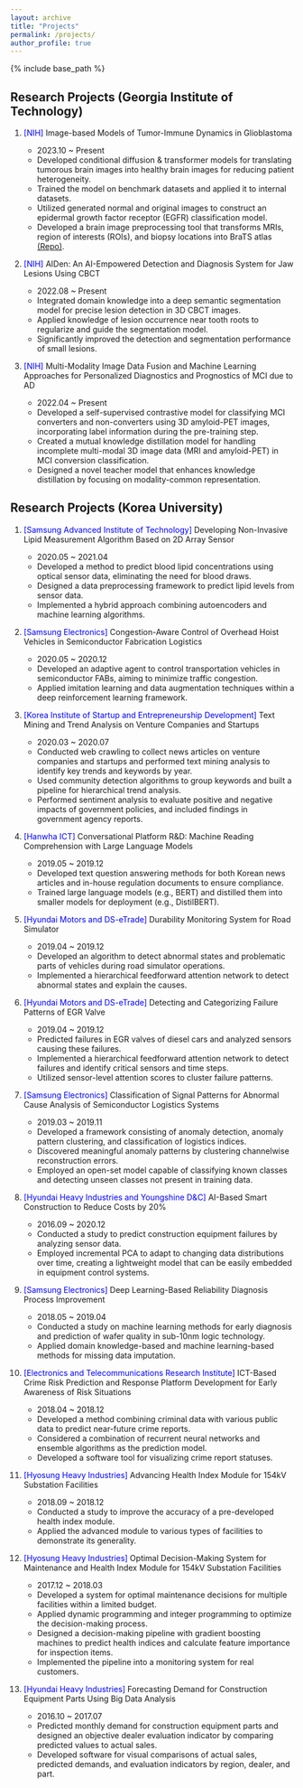 ```yaml
---
layout: archive
title: "Projects"
permalink: /projects/
author_profile: true
---
```


{% include base_path %}

## Research Projects (Georgia Institute of Technology)
1. <span style="color:blue;">[NIH]</span> Image-based Models of Tumor-Immune Dynamics in Glioblastoma
   - 2023.10 ~ Present
   - Developed conditional diffusion & transformer models for translating tumorous brain images into healthy brain images for reducing patient heterogeneity.
   - Trained the model on benchmark datasets and applied it to internal datasets.
   - Utilized generated normal and original images to construct an epidermal growth factor receptor (EGFR) classification model.
   - Developed a brain image preprocessing tool that transforms MRIs, region of interests (ROIs), and biopsy locations into BraTS atlas [(Repo)](https://github.com/min9kwak/preprocessing).

2. <span style="color:blue;">[NIH]</span> AIDen: An AI-Empowered Detection and Diagnosis System for Jaw Lesions Using CBCT
   - 2022.08 ~ Present
   - Integrated domain knowledge into a deep semantic segmentation model for precise lesion detection in 3D CBCT images.
   - Applied knowledge of lesion occurrence near tooth roots to regularize and guide the segmentation model.
   - Significantly improved the detection and segmentation performance of small lesions.

3. <span style="color:blue;">[NIH]</span> Multi-Modality Image Data Fusion and Machine Learning Approaches for Personalized Diagnostics and Prognostics of MCI due to AD
   - 2022.04 ~ Present
   - Developed a self-supervised contrastive model for classifying MCI converters and non-converters using 3D amyloid-PET images, incorporating label information during the pre-training step.
   - Created a mutual knowledge distillation model for handling incomplete multi-modal 3D image data (MRI and amyloid-PET) in MCI conversion classification.
   - Designed a novel teacher model that enhances knowledge distillation by focusing on modality-common representation.

## Research Projects (Korea University)
1. <span style="color:blue;">[Samsung Advanced Institute of Technology]</span> Developing Non-Invasive Lipid Measurement Algorithm Based on 2D Array Sensor
   - 2020.05 ~ 2021.04
   - Developed a method to predict blood lipid concentrations using optical sensor data, eliminating the need for blood draws.
   - Designed a data preprocessing framework to predict lipid levels from sensor data.
   - Implemented a hybrid approach combining autoencoders and machine learning algorithms.

2. <span style="color:blue;">[Samsung Electronics]</span> Congestion-Aware Control of Overhead Hoist Vehicles in Semiconductor Fabrication Logistics
   - 2020.05 ~ 2020.12
   - Developed an adaptive agent to control transportation vehicles in semiconductor FABs, aiming to minimize traffic congestion.
   - Applied imitation learning and data augmentation techniques within a deep reinforcement learning framework.

3. <span style="color:blue;">[Korea Institute of Startup and Entrepreneurship Development]</span> Text Mining and Trend Analysis on Venture Companies and Startups
   - 2020.03 ~ 2020.07
   - Conducted web crawling to collect news articles on venture companies and startups and performed text mining analysis to identify key trends and keywords by year.
   - Used community detection algorithms to group keywords and built a pipeline for hierarchical trend analysis.
   - Performed sentiment analysis to evaluate positive and negative impacts of government policies, and included findings in government agency reports.

4. <span style="color:blue;">[Hanwha ICT]</span> Conversational Platform R\&D: Machine Reading Comprehension with Large Language Models
   - 2019.05 ~ 2019.12
   - Developed text question answering methods for both Korean news articles and in-house regulation documents to ensure compliance.
   - Trained large language models (e.g., BERT) and distilled them into smaller models for deployment (e.g., DistilBERT).

5. <span style="color:blue;">[Hyundai Motors and DS-eTrade]</span> Durability Monitoring System for Road Simulator
   - 2019.04 ~ 2019.12
   - Developed an algorithm to detect abnormal states and problematic parts of vehicles during road simulator operations.
   - Implemented a hierarchical feedforward attention network to detect abnormal states and explain the causes.

6. <span style="color:blue;">[Hyundai Motors and DS-eTrade]</span> Detecting and Categorizing Failure Patterns of EGR Valve
   - 2019.04 ~ 2019.12
   - Predicted failures in EGR valves of diesel cars and analyzed sensors causing these failures.
   - Implemented a hierarchical feedforward attention network to detect failures and identify critical sensors and time steps.
   - Utilized sensor-level attention scores to cluster failure patterns.

7. <span style="color:blue;">[Samsung Electronics]</span> Classification of Signal Patterns for Abnormal Cause Analysis of Semiconductor Logistics Systems
   - 2019.03 ~ 2019.11
   - Developed a framework consisting of anomaly detection, anomaly pattern clustering, and classification of logistics indices.
   - Discovered meaningful anomaly patterns by clustering channelwise reconstruction errors.
   - Employed an open-set model capable of classifying known classes and detecting unseen classes not present in training data.

8. <span style="color:blue;">[Hyundai Heavy Industries and Youngshine D&C]</span> AI-Based Smart Construction to Reduce Costs by 20%
   - 2016.09 ~ 2020.12
   - Conducted a study to predict construction equipment failures by analyzing sensor data.
   - Employed incremental PCA to adapt to changing data distributions over time, creating a lightweight model that can be easily embedded in equipment control systems.

9. <span style="color:blue;">[Samsung Electronics]</span> Deep Learning-Based Reliability Diagnosis Process Improvement
   - 2018.05 ~ 2019.04
   - Conducted a study on machine learning methods for early diagnosis and prediction of wafer quality in sub-10nm logic technology.
   - Applied domain knowledge-based and machine learning-based methods for missing data imputation.

10. <span style="color:blue;">[Electronics and Telecommunications Research Institute]</span> ICT-Based Crime Risk Prediction and Response Platform Development for Early Awareness of Risk Situations
    - 2018.04 ~ 2018.12
    - Developed a method combining criminal data with various public data to predict near-future crime reports.
    - Considered a combination of recurrent neural networks and ensemble algorithms as the prediction model.
    - Developed a software tool for visualizing crime report statuses.

11. <span style="color:blue;">[Hyosung Heavy Industries]</span> Advancing Health Index Module for 154kV Substation Facilities
    - 2018.09 ~ 2018.12
    - Conducted a study to improve the accuracy of a pre-developed health index module.
    - Applied the advanced module to various types of facilities to demonstrate its generality.

12. <span style="color:blue;">[Hyosung Heavy Industries]</span> Optimal Decision-Making System for Maintenance and Health Index Module for 154kV Substation Facilities
    - 2017.12 ~ 2018.03
    - Developed a system for optimal maintenance decisions for multiple facilities within a limited budget.
    - Applied dynamic programming and integer programming to optimize the decision-making process.
    - Designed a decision-making pipeline with gradient boosting machines to predict health indices and calculate feature importance for inspection items.
    - Implemented the pipeline into a monitoring system for real customers.

13. <span style="color:blue;">[Hyundai Heavy Industries]</span> Forecasting Demand for Construction Equipment Parts Using Big Data Analysis
    - 2016.10 ~ 2017.07
    - Predicted monthly demand for construction equipment parts and designed an objective dealer evaluation indicator by comparing predicted values to actual sales.
    - Developed software for visual comparisons of actual sales, predicted demands, and evaluation indicators by region, dealer, and part.
